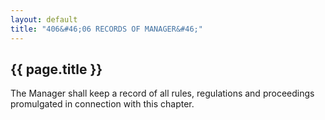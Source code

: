 ```yaml
---
layout: default 
title: "406&#46;06 RECORDS OF MANAGER&#46;"
---
```


{{ page.title }}
----------------

The Manager shall keep a record of all rules, regulations and
proceedings promulgated in connection with this chapter.
